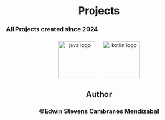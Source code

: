 <h1 align="center">Projects</h1>

###

<h3 align="left">All Projects created since 2024</h3>

###

<div align="center">
  <img src="https://cdn.jsdelivr.net/gh/devicons/devicon/icons/java/java-original.svg" height="100" alt="java logo"  />
  <img width="12" />
  <img src="https://cdn.jsdelivr.net/gh/devicons/devicon/icons/kotlin/kotlin-original.svg" height="100" alt="kotlin logo"  />
</div>

###

<h2 align="center">Author</h2>

###
<h3 align="center"><a href = "https://github.com/ESCM1823/MySelf"> ©Edwin Stevens Cambranes Mendizábal </a></h3>
